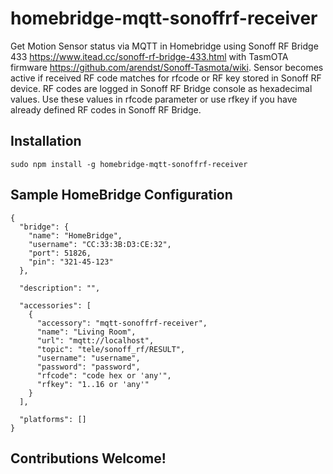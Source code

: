 # homebridge-mqtt-sonoffrf-receiver

Get Motion Sensor status via MQTT in Homebridge using Sonoff RF Bridge 433 https://www.itead.cc/sonoff-rf-bridge-433.html with TasmOTA firmware https://github.com/arendst/Sonoff-Tasmota/wiki.
Sensor becomes active if received RF code matches for rfcode or RF key stored in Sonoff RF device. RF codes are logged in Sonoff RF Bridge console as hexadecimal values. Use these values in rfcode parameter or use rfkey if you have already defined RF codes in Sonoff RF Bridge.

Installation
--------------------
    sudo npm install -g homebridge-mqtt-sonoffrf-receiver


Sample HomeBridge Configuration
--------------------
    {
      "bridge": {
        "name": "HomeBridge",
        "username": "CC:33:3B:D3:CE:32",
        "port": 51826,
        "pin": "321-45-123"
      },

      "description": "",

      "accessories": [
        {
          "accessory": "mqtt-sonoffrf-receiver",
          "name": "Living Room",
          "url": "mqtt://localhost",
          "topic": "tele/sonoff_rf/RESULT",
          "username": "username",
          "password": "password",
          "rfcode": "code hex or 'any'",
          "rfkey": "1..16 or 'any'"
        }
      ],

      "platforms": []
    }

Contributions Welcome!
--------------------
